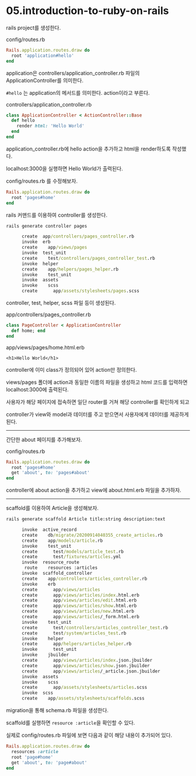 # 05.introduction-to-ruby-on-rails

rails project를 생성한다.

config/routes.rb

```rb
Rails.application.routes.draw do
  root 'application#hello'
end
```

application은 controllers/application_controller.rb 파일의 ApplicationController를 의미한다.

`#hello` 는 application의 메서드를 의미한다. action이라고 부른다.

controllers/application_controller.rb

```rb
class ApplicationController < ActionController::Base
  def hello
    render html: 'Hello World'
  end
end
```

application_controller.rb에 hello action을 추가하고 html을 render하도록 작성했다.

localhost:3000을 실행하면 Hello World가 출력된다.

config/routes.rb 를 수정해보자.

```rb
Rails.application.routes.draw do
  root 'pages#home'
end
```

rails 커맨드를 이용하여 controller를 생성한다.

```cmd
rails generate controller pages

      create  app/controllers/pages_controller.rb
      invoke  erb
      create    app/views/pages
      invoke  test_unit
      create    test/controllers/pages_controller_test.rb
      invoke  helper
      create    app/helpers/pages_helper.rb
      invoke    test_unit
      invoke  assets
      invoke    scss
      create      app/assets/stylesheets/pages.scss
```

controller, test, helper, scss 파일 등이 생성된다.

app/controllers/pages_controller.rb 

```rb
class PageController < ApplicationController
  def home; end
end
```

app/views/pages/home.html.erb

```erb
<h1>Hello World</h1>
```

controller에 이미 class가 정의되어 있어 action만 정의한다.

views/pages 폴더에 action과 동일한 이름의 파일을 생성하고 html 코드를 입력하면 localhost:3000에 출력된다.

사용자가 해당 페이지에 접속하면 일단 router를 거쳐 해당 controller를 확인하게 되고

controller가 view와 model과 데이터를 주고 받으면서 사용자에게 데이터를 제공하게 된다.

---

간단한 about 페이지를 추가해보자.

config/routes.rb

```rb
Rails.application.routes.draw do
  root 'pages#home'
  get 'about', to: 'pages#about'
end
```

controller에 about action을 추가하고 view에 about.html.erb 파일을 추가하자.

---

scaffold를 이용하여 Article을 생성해보자.

```cmd
rails generate scaffold Article title:string description:text
```

```cmd
      invoke  active_record
      create    db/migrate/20200914040355_create_articles.rb
      create    app/models/article.rb
      invoke    test_unit
      create      test/models/article_test.rb
      create      test/fixtures/articles.yml
      invoke  resource_route
       route    resources :articles
      invoke  scaffold_controller
      create    app/controllers/articles_controller.rb
      invoke    erb
      create      app/views/articles
      create      app/views/articles/index.html.erb
      create      app/views/articles/edit.html.erb
      create      app/views/articles/show.html.erb
      create      app/views/articles/new.html.erb
      create      app/views/articles/_form.html.erb
      invoke    test_unit
      create      test/controllers/articles_controller_test.rb
      create      test/system/articles_test.rb
      invoke    helper
      create      app/helpers/articles_helper.rb
      invoke      test_unit
      invoke    jbuilder
      create      app/views/articles/index.json.jbuilder
      create      app/views/articles/show.json.jbuilder
      create      app/views/articles/_article.json.jbuilder
      invoke  assets
      invoke    scss
      create      app/assets/stylesheets/articles.scss
      invoke  scss
      create    app/assets/stylesheets/scaffolds.scss
```

migration을 통해 schema.rb 파일을 생성한다.

scaffold를 실행하면 `resource :article`을 확인할 수 있다.

실제로 config/routes.rb 파일에 보면 다음과 같이 해당 내용이 추가되어 있다.

```rb
Rails.application.routes.draw do
  resources :article
  root 'page#home'
  get 'about', to: 'page#about'
end
```

